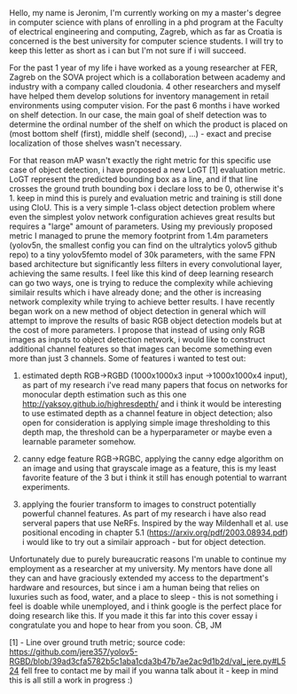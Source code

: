 Hello, my name is Jeronim, I'm currently working on my a master's degree in computer science with plans of enrolling in a phd program at the Faculty of electrical engineering and computing, Zagreb, which as far as Croatia is concerned is the best university for computer science students.
I will try to keep this letter as short as i can but I'm not sure if i will succeed.

For the past 1 year of my life i have worked as a young researcher at FER, Zagreb on the SOVA project which is a collaboration between academy and industry with a company called cloudonia. 4 other researchers and myself have helped them develop solutions for inventory management in retail environments using computer vision. For the past 6 months i have worked on shelf detection. In our case, the main goal of shelf detection was to determine the ordinal number of the shelf on which the product is placed on (most bottom shelf (first), middle shelf (second), ...) - exact and precise localization of those shelves wasn't necessary.

For that reason mAP wasn't exactly the right metric for this specific use case of object detection, i have proposed a new LoGT [1] evaluation metric. LoGT represent the predicted bounding box as a line, and if that line crosses the ground truth bounding box i declare loss to be 0, otherwise it's 1. keep in mind this is purely and evaluation metric and training is still done using CIoU.
This is a very simple 1-class object detection problem where even the simplest yolov network configuration achieves great results but requires a "large" amount of parameters.
Using my previously proposed metric I managed to prune the memory footprint from 1.4m parameters (yolov5n, the smallest config you can find on the ultralytics yolov5 github repo) to a tiny yolov5femto model of 30k parameters, with the same FPN based architecture but significantly less filters in every convolutional layer, achieving the same results.
I feel like this kind of deep learning research can go two ways, one is trying to reduce the complexity while achieving similair results which i have already done; and the other is increasing network complexity while trying to achieve better results.
I have recently began work on a new method of object detection in general which will attempt to improve the results of basic RGB object detection models but at the cost of more parameters. I propose that instead of using only RGB images as inputs to object detection network, i would like to construct additional channel features so that images can become something even more than just 3 channels. Some of features i wanted to test out:

1. estimated depth RGB->RGBD (1000x1000x3 input ->1000x1000x4 input), as part of my research i've read many papers that focus on networks for monocular depth estimation such as this one http://yaksoy.github.io/highresdepth/ and i think it would be interesting to use estimated depth as a channel feature in object detection; also open for consideration is applying simple image thresholding to this depth map, the threshold can be a hyperparameter or maybe even a learnable parameter somehow.

2. canny edge feature RGB->RGBC, applying the canny edge algorithm on an image and using that grayscale image as a feature, this is my least favorite feature of the 3 but i think it still has enough potential to warrant experiments.

3. applying the fourier transform to images to construct potentially powerful channel features. As part of my research i have also read serveral papers that use NeRFs. Inspired by the way Mildenhall et al. use positional encoding in chapter 5.1 (https://arxiv.org/pdf/2003.08934.pdf) i would like to try out a similair approach - but for object detection.

  Unfortunately due to purely bureaucratic reasons I'm unable to continue my employment as a researcher at my university. My mentors have done all they can and have graciously extended my access to the department's hardware and resources, but since i am a human being that relies on luxuries such as food, water, and a place to sleep - this is not something i feel is doable while unemployed, and i think google is the perfect place for doing research like this. If you made it this far into this cover essay i congratulate you and hope to hear from you soon. ĆB, JM

[1] - Line over ground truth metric; source code: https://github.com/jere357/yolov5-RGBD/blob/39ad3cfa5782b5c1aba1cda3b47b7ae2ac9d1b2d/val_jere.py#L524 fell free to contact me by mail if you wanna talk about it - keep in mind this is all still a work in progress :)
